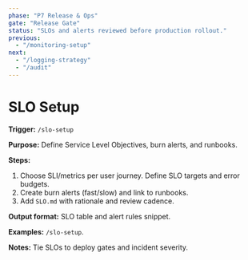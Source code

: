 ```yaml
---
phase: "P7 Release & Ops"
gate: "Release Gate"
status: "SLOs and alerts reviewed before production rollout."
previous:
  - "/monitoring-setup"
next:
  - "/logging-strategy"
  - "/audit"
---
```


# SLO Setup

**Trigger:** `/slo-setup`

**Purpose:** Define Service Level Objectives, burn alerts, and runbooks.

**Steps:**

1. Choose SLI/metrics per user journey. Define SLO targets and error budgets.
2. Create burn alerts (fast/slow) and link to runbooks.
3. Add `SLO.md` with rationale and review cadence.

**Output format:** SLO table and alert rules snippet.

**Examples:** `/slo-setup`.

**Notes:** Tie SLOs to deploy gates and incident severity.

